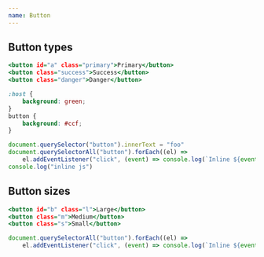 ```yaml
---
name: Button
---
```


## Button types

```types.html
<button id="a" class="primary">Primary</button>
<button class="success">Success</button>
<button class="danger">Danger</button>
```

```types.css
:host {
    background: green;
}
button {
    background: #ccf;
}
```

```types.js
document.querySelector("button").innerText = "foo"
document.querySelectorAll("button").forEach((el) =>
    el.addEventListener("click", (event) => console.log(`Inline ${event.target.innerText}`)))
console.log("inline js")
```

## Button sizes

```sizes.html
<button id="b" class="l">Large</button>
<button class="m">Medium</button>
<button class="s">Small</button>
```

```sizes.js
document.querySelectorAll("button").forEach((el) =>
    el.addEventListener("click", (event) => console.log(`Inline ${event.target.innerText}`)))
```
